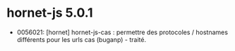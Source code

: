 # hornet-js 5.0.1

- 0056021: [hornet] hornet-js-cas : permettre des protocoles / hostnames différents pour les urls cas (buganp) - traité.
